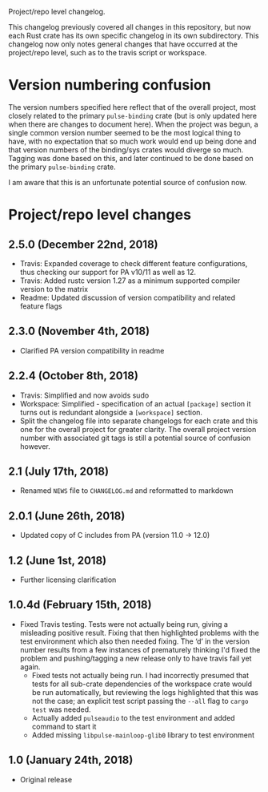 Project/repo level changelog.

This changelog previously covered all changes in this repository, but now each Rust crate has its
own specific changelog in its own subdirectory. This changelog now only notes general changes that
have occurred at the project/repo level, such as to the travis script or workspace.

# Version numbering confusion

The version numbers specified here reflect that of the overall project, most closely related to the
primary `pulse-binding` crate (but is only updated here when there are changes to document here).
When the project was begun, a single common version number seemed to be the most logical thing to
have, with no expectation that so much work would end up being done and that version numbers of the
binding/sys crates would diverge so much. Tagging was done based on this, and later continued to
be done based on the primary `pulse-binding` crate.

I am aware that this is an unfortunate potential source of confusion now.

# Project/repo level changes

## 2.5.0 (December 22nd, 2018)

 * Travis: Expanded coverage to check different feature configurations, thus checking our support
   for PA v10/11 as well as 12.
 * Travis: Added rustc version 1.27 as a minimum supported compiler version to the matrix
 * Readme: Updated discussion of version compatibility and related feature flags

## 2.3.0 (November 4th, 2018)

 * Clarified PA version compatibility in readme

## 2.2.4 (October 8th, 2018)

 * Travis: Simplified and now avoids sudo
 * Workspace: Simplified - specification of an actual `[package]` section it turns out is redundant
   alongside a `[workspace]` section.
 * Split the changelog file into separate changelogs for each crate and this one for the overall
   project for greater clarity. The overall project version number with associated git tags is still
   a potential source of confusion however.

## 2.1 (July 17th, 2018)

 * Renamed `NEWS` file to `CHANGELOG.md` and reformatted to markdown

## 2.0.1 (June 26th, 2018)

 * Updated copy of C includes from PA (version 11.0 → 12.0)

## 1.2 (June 1st, 2018)

 * Further licensing clarification

## 1.0.4d (February 15th, 2018)

 * Fixed Travis testing.
   Tests were not actually being run, giving a misleading positive result. Fixing that then
   highlighted problems with the test environment which also then needed fixing. The ‘d’ in the
   version number results from a few instances of prematurely thinking I'd fixed the problem and
   pushing/tagging a new release only to have travis fail yet again.
    - Fixed tests not actually being run. I had incorrectly presumed that tests for all sub-crate
      dependencies of the workspace crate would be run automatically, but reviewing the logs
      highlighted that this was not the case; an explicit test script passing the `--all` flag to
      `cargo test` was needed.
    - Actually added `pulseaudio` to the test environment and added command to start it
    - Added missing `libpulse-mainloop-glib0` library to test environment

## 1.0 (January 24th, 2018)

 * Original release

